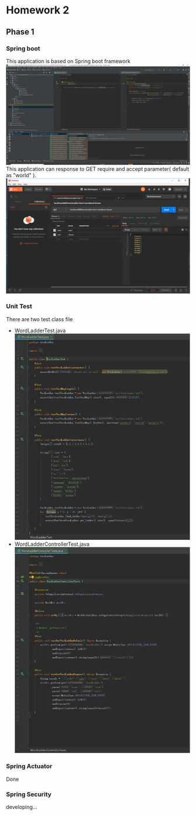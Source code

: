 # Homework 2

## Phase 1

### Spring boot

This application is based on Spring boot framework
![dictionary construction](images\QQ图片20190407223349.png)
<br>
This application can response to GET require and accept parameter( default as "world" ).
![postman view](images\QQ图片20190407224801.png)

### Unit Test

There are two test class file
 * WordLadderTest.java
![WordLadderTest](images\QQ图片20190407224231.png)
 * WordLadderControllerTest.java
![WordLadderControllerTest](images\QQ图片20190407224027.png)

### Spring Actuator

Done

### Spring Security

developing...
